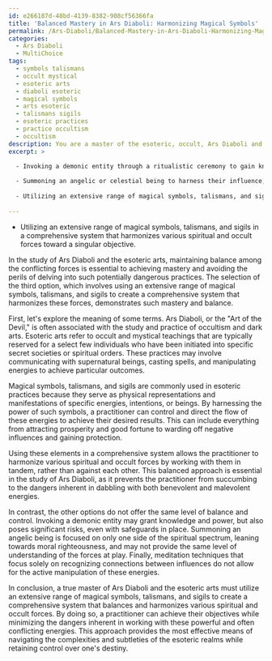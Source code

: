 ```yaml
---
id: e266187d-48bd-4139-8382-908cf56366fa
title: 'Balanced Mastery in Ars Diaboli: Harmonizing Magical Symbols'
permalink: /Ars-Diaboli/Balanced-Mastery-in-Ars-Diaboli-Harmonizing-Magical-Symbols/
categories:
  - Ars Diaboli
  - MultiChoice
tags:
  - symbols talismans
  - occult mystical
  - esoteric arts
  - diaboli esoteric
  - magical symbols
  - arts esoteric
  - talismans sigils
  - esoteric practices
  - practice occultism
  - occultism
description: You are a master of the esoteric, occult, Ars Diaboli and education, you have written many textbooks on the subject. Respond to the multiple choice question first with the answer, then, fully explain the context of your rational, reasoning, and chain of thought in coming to the determination you have for that answer. Explain related concepts, formulas, or historical context relevant to this conclusion, giving a lesson on the topic to explain the reasoning afterwards.
excerpt: >

  - Invoking a demonic entity through a ritualistic ceremony to gain knowledge or power, while simultaneously protecting oneself from potential negative consequences.
  
  - Summoning an angelic or celestial being to harness their influence, guiding one's actions towards morally upright and spiritually enriching outcomes.
  
  - Utilizing an extensive range of magical symbols, talismans, and sigils in a comprehensive system that harmonizes various spiritual and occult forces toward a singular objective.
  
---
```

- Utilizing an extensive range of magical symbols, talismans, and sigils in a comprehensive system that harmonizes various spiritual and occult forces toward a singular objective.

In the study of Ars Diaboli and the esoteric arts, maintaining balance among the conflicting forces is essential to achieving mastery and avoiding the perils of delving into such potentially dangerous practices. The selection of the third option, which involves using an extensive range of magical symbols, talismans, and sigils to create a comprehensive system that harmonizes these forces, demonstrates such mastery and balance.

First, let's explore the meaning of some terms. Ars Diaboli, or the "Art of the Devil," is often associated with the study and practice of occultism and dark arts. Esoteric arts refer to occult and mystical teachings that are typically reserved for a select few individuals who have been initiated into specific secret societies or spiritual orders. These practices may involve communicating with supernatural beings, casting spells, and manipulating energies to achieve particular outcomes.

Magical symbols, talismans, and sigils are commonly used in esoteric practices because they serve as physical representations and manifestations of specific energies, intentions, or beings. By harnessing the power of such symbols, a practitioner can control and direct the flow of these energies to achieve their desired results. This can include everything from attracting prosperity and good fortune to warding off negative influences and gaining protection.

Using these elements in a comprehensive system allows the practitioner to harmonize various spiritual and occult forces by working with them in tandem, rather than against each other. This balanced approach is essential in the study of Ars Diaboli, as it prevents the practitioner from succumbing to the dangers inherent in dabbling with both benevolent and malevolent energies.

In contrast, the other options do not offer the same level of balance and control. Invoking a demonic entity may grant knowledge and power, but also poses significant risks, even with safeguards in place. Summoning an angelic being is focused on only one side of the spiritual spectrum, leaning towards moral righteousness, and may not provide the same level of understanding of the forces at play. Finally, meditation techniques that focus solely on recognizing connections between influences do not allow for the active manipulation of these energies.

In conclusion, a true master of Ars Diaboli and the esoteric arts must utilize an extensive range of magical symbols, talismans, and sigils to create a comprehensive system that balances and harmonizes various spiritual and occult forces. By doing so, a practitioner can achieve their objectives while minimizing the dangers inherent in working with these powerful and often conflicting energies. This approach provides the most effective means of navigating the complexities and subtleties of the esoteric realms while retaining control over one's destiny.
